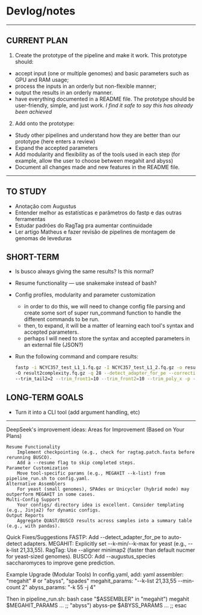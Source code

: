 # Devlog/notes


---

## CURRENT PLAN
1. Create the prototype of the pipeline and make it work.
This prototype should: 
- accept input (one or multiple genomes) and basic parameters such as GPU and RAM usage;
- process the inputs in an orderly but non-flexible manner;
- output the results in an orderly manner.
- have everything documented in a README file.
The prototype should be user-friendly, simple, and just work. 
*I find it safe to say this has already been achieved*

2. Add onto the prototype:
- Study other pipelines and understand how they are better than our prototype (here enters a review)
- Expand the accepted parameters
- Add modularity and flexibility as of the tools used in each step (for example, allow the user to choose between megahit and abyss)
- Document all changes made and new features in the README file.

---

## TO STUDY
- Anotação com Augustus
- Entender melhor as estatísticas e parâmetros do fastp e das outras ferramentas
- Estudar padrões do RagTag pra aumentar continuidade 
- Ler artigo Matheus e fazer revisão de pipelines de montagem de genomas de leveduras


## SHORT-TERM
- Is busco always giving the same results? Is this normal? 
- Resume functionality — use snakemake instead of bash?
- Config profiles, modularity and parameter customization 
    - in order to do this, we will need to change config file parsing and create some sort of super run_command function to handle the different commands to be run. 
    - then, to expand, it will be a matter of learning each tool's syntax and accepted parameters.
    - perhaps I will need to store the syntax and accepted parameters in an external file (JSON?)

- Run the following command and compare results:
    ```bash
    fastp -i NCYC357_test_L1_1.fq.gz -I NCYC357_test_L1_2.fq.gz -o result1complexity.fq.gz \
    -O result2complexity.fq.gz -q 28 --detect_adapter_for_pe --correction --trim_tail1=2 \
    --trim_tail2=2 --trim_front1=10 --trim_front2=10 --trim_poly_x -p -y
    ```

## LONG-TERM GOALS
- Turn it into a CLI tool (add argument handling, etc) 



--- 

DeepSeek's improvement ideas:
Areas for Improvement (Based on Your Plans)

    Resume Functionality
        Implement checkpointing (e.g., check for ragtag.patch.fasta before rerunning BUSCO).
        Add a --resume flag to skip completed steps.
    Parameter Customization
        Move tool-specific params (e.g., MEGAHIT --k-list) from pipeline_run.sh to config.yaml.
    Alternative Assemblers
        For yeast (small genomes), SPAdes or Unicycler (hybrid mode) may outperform MEGAHIT in some cases.
    Multi-Config Support
        Your configs/ directory idea is excellent. Consider templating (e.g., Jinja2) for dynamic configs.
    Output Reports
        Aggregate QUAST/BUSCO results across samples into a summary table (e.g., with pandas).
Quick Fixes/Suggestions
    FASTP: Add --detect_adapter_for_pe to auto-detect adapters.
    MEGAHIT: Explicitly set --k-min/--k-max for yeast (e.g., --k-list 21,33,55).
    RagTag: Use --aligner minimap2 (faster than default nucmer for yeast-sized genomes).
    BUSCO: Add --augustus_species saccharomyces to improve gene prediction.

Example Upgrade (Modular Tools)
In config.yaml, add:
yaml
assembler: "megahit"  # or "abyss", "spades"
megahit_params: "--k-list 21,33,55 --min-count 2"
abyss_params: "-k 55 -j 4"

Then in pipeline_run.sh:
bash
case "$ASSEMBLER" in
    "megahit") megahit $MEGAHIT_PARAMS ... ;;
    "abyss")   abyss-pe $ABYSS_PARAMS ... ;;
esac
